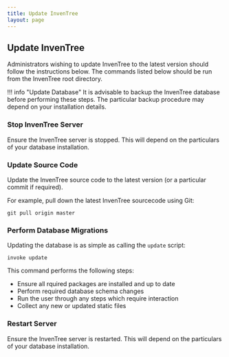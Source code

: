 ```yaml
---
title: Update InvenTree
layout: page
---
```


## Update InvenTree

Administrators wishing to update InvenTree to the latest version should follow the instructions below. The commands listed below should be run from the InvenTree root directory.

!!! info "Update Database"
	It is advisable to backup the InvenTree database before performing these steps. The particular backup procedure may depend on your installation details.

### Stop InvenTree Server

Ensure the InvenTree server is stopped. This will depend on the particulars of your database installation.

### Update Source Code

Update the InvenTree source code to the latest version (or a particular commit if required).

For example, pull down the latest InvenTree sourcecode using Git:

```
git pull origin master
```

### Perform Database Migrations

Updating the database is as simple as calling the `update` script:

```
invoke update
```

This command performs the following steps:

* Ensure all rquired packages are installed and up to date
* Perform required database schema changes
* Run the user through any steps which require interaction
* Collect any new or updated static files

### Restart Server

Ensure the InvenTree server is restarted. This will depend on the particulars of your database installation.